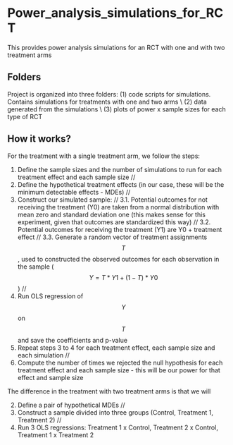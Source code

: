 # Power_analysis_simulations_for_RCT
This provides power analysis simulations for an RCT with one and with two treatment arms

## Folders
Project is organized into three folders:
(1) code scripts for simulations. Contains simulations for treatments with one and two arms \\
(2) data generated from the simulations \\
(3) plots of power x sample sizes for each type of RCT

## How it works?

For the treatment with a single treatment arm, we follow the steps:

1. Define the sample sizes and the number of simulations to run for each treatment effect and each sample size //
2. Define the hypothetical treatment effects (in our case, these will be the minimum detectable effects - MDEs) //
3. Construct our simulated sample: //
3.1. Potential outcomes for not receiving the treatment (Y0) are taken from a normal distribution with mean zero and standard deviation one (this makes sense for this experiment, given that outcomes are standardized this way) //
3.2. Potential outcomes for receiving the treatment (Y1) are Y0 + treatment effect //
3.3. Generate a random vector of treatment assignments $$T$$, used to constructed the observed outcomes for each observation in the sample ($$Y = T*Y1 + (1 - T)*Y0$$) //
4. Run OLS regression of $$Y$$ on $$T$$ and save the coefficients and p-value
5. Repeat steps 3 to 4 for each treatment effect, each sample size and each simulation //
6. Compute the number of times we rejected the null hypothesis for each treatment effect and each sample size - this will be our power for that effect and sample size

The difference in the treatment with two treatment arms is that we will

2. Define a pair of hypothetical MDEs //
3. Construct a sample divided into three groups (Control, Treatment 1, Treatment 2) //
4. Run 3 OLS regressions: Treatment 1 x Control, Treatment 2 x Control, Treatment 1 x Treatment 2
